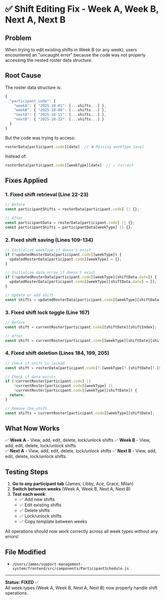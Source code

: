 # ✅ Shift Editing Fix - Week A, Week B, Next A, Next B

## Problem
When trying to edit existing shifts in Week B (or any week), users encountered an "uncaught error" because the code was not properly accessing the nested roster data structure.

## Root Cause
The roster data structure is:
```javascript
{
  "participant_code": {
    "weekA": { "2025-10-01": [...shifts...] },
    "weekB": { "2025-10-08": [...shifts...] },
    "nextA": { "2025-10-15": [...shifts...] },
    "nextB": { "2025-10-22": [...shifts...] }
  }
}
```

But the code was trying to access:
```javascript
rosterData[participant.code][date]  // ❌ Missing weekType level
```

Instead of:
```javascript
rosterData[participant.code][weekType][date]  // ✅ Correct
```

## Fixes Applied

### 1. **Fixed shift retrieval** (Line 22-23)
```javascript
// Before
const participantShifts = rosterData[participant.code] || {};

// After
const participantData = rosterData[participant.code] || {};
const participantShifts = participantData[weekType] || {};
```

### 2. **Fixed shift saving** (Lines 109-134)
```javascript
// Initialize weekType if doesn't exist
if (!updatedRosterData[participant.code][weekType]) {
  updatedRosterData[participant.code][weekType] = {};
}

// Initialize date array if doesn't exist
if (!updatedRosterData[participant.code][weekType][shiftData.date]) {
  updatedRosterData[participant.code][weekType][shiftData.date] = [];
}

// Update or add shift
const shifts = updatedRosterData[participant.code][weekType][shiftData.date];
```

### 3. **Fixed shift lock toggle** (Line 167)
```javascript
// Before
const shift = currentRoster[participant.code][shiftDate][shiftIndex];

// After
const shift = currentRoster[participant.code][weekType][shiftDate][shiftIndex];
```

### 4. **Fixed shift deletion** (Lines 184, 199, 205)
```javascript
// Check if shift is locked
const shift = rosterData[participant.code]?.[weekType]?.[shiftDate]?.[shiftIndex];

// Check if data exists
if (!currentRoster[participant.code] || 
    !currentRoster[participant.code][weekType] || 
    !currentRoster[participant.code][weekType][shiftDate]) {
  return;
}

// Remove the shift
const shifts = currentRoster[participant.code][weekType][shiftDate];
```

## What Now Works

✅ **Week A** - View, add, edit, delete, lock/unlock shifts
✅ **Week B** - View, add, edit, delete, lock/unlock shifts  
✅ **Next A** - View, add, edit, delete, lock/unlock shifts
✅ **Next B** - View, add, edit, delete, lock/unlock shifts

## Testing Steps

1. **Go to any participant tab** (James, Libby, Ace, Grace, Milan)
2. **Switch between weeks** (Week A, Week B, Next A, Next B)
3. **Test each week**:
   - ✅ Add new shifts
   - ✅ Edit existing shifts
   - ✅ Delete shifts
   - ✅ Lock/unlock shifts
   - ✅ Copy template between weeks

All operations should now work correctly across all week types without any errors!

## File Modified
- `/Users/James/support-management-system/frontend/src/components/ParticipantSchedule.js`

---

**Status: FIXED** ✅  
All week types (Week A, Week B, Next A, Next B) now properly handle shift operations.

